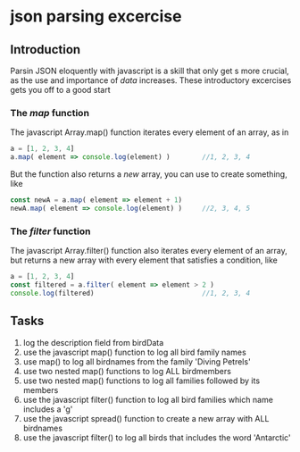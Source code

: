 # json parsing excercise 

## Introduction 
Parsin JSON eloquently with javascript is a skill that only get s more crucial, as the use and importance of *data* increases. These introductory excercises gets you off to a good start 

### The *map* function
The javascript Array.map() function iterates every element of an array, as in

````javascript
a = [1, 2, 3, 4]
a.map( element => console.log(element) )        //1, 2, 3, 4
````
But the function also returns a *new* array, you can use to create something, like

````javascript
const newA = a.map( element => element + 1)
newA.map( element => console.log(element) )     //2, 3, 4, 5
````

### The *filter* function
The javascript Array.filter() function also iterates every element of an array, but returns a new array with every element that satisfies a condition, like

````javascript
a = [1, 2, 3, 4]
const filtered = a.filter( element => element > 2 )        
console.log(filtered)                           //1, 2, 3, 4
````

## Tasks

1. log the description field from birdData
2. use the javascript map() function to log all bird family names
3. use map() to log all birdnames from the family 'Diving Petrels'
4. use two nested map() functions to log ALL birdmembers
5. use two nested map() functions to log all families followed by its members
6. use the javascript filter() function to log all bird families which name includes a 'g' 
7. use the javascript spread() function to create a new array with ALL birdnames
8. use the javascript filter() to log all birds that includes the word 'Antarctic' 
